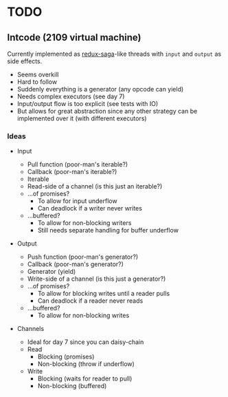 # TODO

## Intcode (2109 virtual machine)

Currently implemented as
[redux-saga](https://github.com/redux-saga/redux-saga)-like threads with `input`
and `output` as side effects.

- Seems overkill
- Hard to follow
- Suddenly everything is a generator (any opcode can yield)
- Needs complex executors (see day 7)
- Input/output flow is too explicit (see tests with IO)
- But allows for great abstraction since any other strategy can be implemented
  over it (with different executors)

### Ideas

- Input

  - Pull function (poor-man's iterable?)
  - Callback (poor-man's iterable?)
  - Iterable
  - Read-side of a channel (is this just an iterable?)
  - ...of promises?
    - To allow for input underflow
    - Can deadlock if a writer never writes
  - ...buffered?
    - To allow for non-blocking writers
    - Still needs separate handling for buffer underflow

- Output

  - Push function (poor-man's generator?)
  - Callback (poor-man's generator?)
  - Generator (yield)
  - Write-side of a channel (is this just a generator?)
  - ...of promises?
    - To allow for blocking writes until a reader pulls
    - Can deadlock if a reader never reads
  - ...buffered?
    - To allow for non-blocking writes

- Channels

  - Ideal for day 7 since you can daisy-chain
  - Read
    - Blocking (promises)
    - Non-blocking (throw if underflow)
  - Write
    - Blocking (waits for reader to pull)
    - Non-blocking (buffered)
